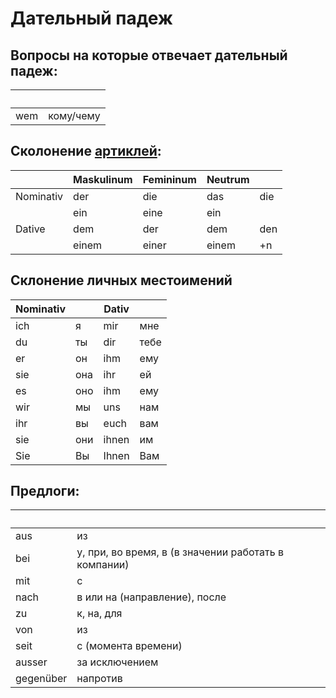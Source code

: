 # Дательный падеж

## Вопросы на которые отвечает дательный падеж: 

&nbsp;|&nbsp;      
------|----------
wem   | кому/чему

## Сколонение [артиклей](../zein-haben/Info.md): 

&nbsp;    | Maskulinum |  Femininum    | Neutrum   | &nbsp;
----------|------------|---------------|-----------|-----
Nominativ | der        | die           | das       | die 
&nbsp;    | ein        | eine          | ein       |
Dative    | dem        | der           | dem       | den
&nbsp;    | einem      | einer         | einem     | +n

## Склонение личных местоимений

Nominativ| &nbsp;   |		Dativ | &nbsp;	
----------|---------|---------|-------
ich |	я|	mir |	мне
du	|ты|	dir|	тебе
er	|он|	ihm|	ему
sie|	она|	ihr|	ей
es|	оно	|ihm|	ему
wir	|мы	|uns	|нам
ihr	|вы	|euch|	вам
sie	|они	|ihnen|	им
Sie	|Вы	|Ihnen|	Вам

## Предлоги:

&nbsp;    | &nbsp;
----------|------------
aus       | из
bei       | у, при, во время, в (в значении работать в компании)
mit       | с
nach      | в или на (направление), после
zu        | к, на, для
von       | из
seit      | с (момента времени)
ausser    | за исключением
gegenüber | напротив
